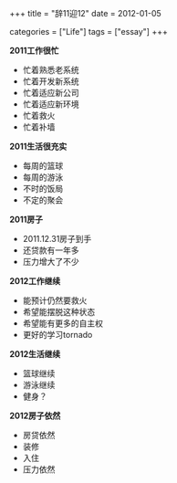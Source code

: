 +++
title = "辞11迎12"
date = 2012-01-05

categories = ["Life"]
tags = ["essay"]
+++

**2011工作很忙**

- 忙着熟悉老系统
- 忙着开发新系统
- 忙着适应新公司
- 忙着适应新环境
- 忙着救火
- 忙着补墙

**2011生活很充实**

- 每周的篮球
- 每周的游泳
- 不时的饭局
- 不定的聚会

**2011房子**

- 2011.12.31房子到手
- 还贷款有一年多
- 压力增大了不少


**2012工作继续**

- 能预计仍然要救火
- 希望能摆脱这种状态
- 希望能有更多的自主权
- 更好的学习tornado

**2012生活继续**

- 篮球继续
- 游泳继续
- 健身？

**2012房子依然**

- 房贷依然
- 装修
- 入住
- 压力依然

